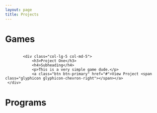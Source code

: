 ```yaml
---
layout: page
title: Projects
---
```


<script src="https://cdn.mathjax.org/mathjax/latest/MathJax.js?config=TeX-AMS-MML_HTMLorMML" type="text/javascript"></script>
<link rel="stylesheet" href="https://toborochi.github.io/css/list.css">

# Games


<link rel="stylesheet" href="https://stackpath.bootstrapcdn.com/bootstrap/4.4.1/css/bootstrap.min.css" integrity="sha384-Vkoo8x4CGsO3+Hhxv8T/Q5PaXtkKtu6ug5TOeNV6gBiFeWPGFN9MuhOf23Q9Ifjh" crossorigin="anonymous">

<div class="row">
	<div class="col-lg-7 col-md-7">
                <a href="#">
                    <img class="img-responsive" src="http://placehold.it/500x300" alt="">
                </a>
    </div>

            <div class="col-lg-5 col-md-5">
                <h3>Project One</h3>
                <h4>Subheading</h4>
                <p>This is a very simple game dude.</p>
                <a class="btn btn-primary" href="#">View Project <span class="glyphicon glyphicon-chevron-right"></span></a>
     </div>
</div>


# Programs	

